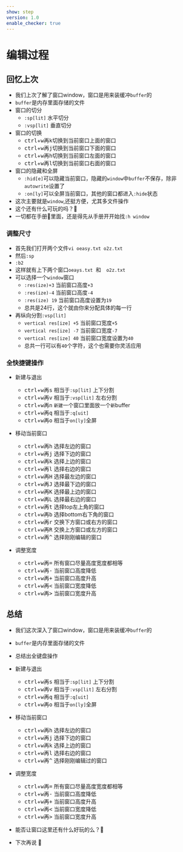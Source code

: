 ```yaml
---
show: step
version: 1.0
enable_checker: true
---
```


# 编辑过程

## 回忆上次

- 我们上次了解了窗口window，窗口是用来装缓冲`buffer`的
- `buffer`是内存里面存储的文件
- 窗口的切分
	- `:sp[lit]` 水平切分
	- `:vsp[lit]` 垂直切分
- 窗口的切换
	- <kbd>ctrl</kbd>+<kbd>w</kbd>再<kbd>k</kbd>切换到当前窗口上面的窗口
	- <kbd>ctrl</kbd>+<kbd>w</kbd>再<kbd>j</kbd>切换到当前窗口下面的窗口
	- <kbd>ctrl</kbd>+<kbd>w</kbd>再<kbd>h</kbd>切换到当前窗口左面的窗口
	- <kbd>ctrl</kbd>+<kbd>w</kbd>再<kbd>l</kbd>切换到当前窗口右面的窗口
- 窗口的隐藏和全屏
	- `:hid[e]`可以隐藏当前窗口，隐藏的`window`中`buffer`不保存，除非`autowrite`设置了
	- `:on[ly]`可以全屏当前窗口，其他的窗口都进入`:hide`状态
- 这次主要就是`window`,还挺方便，尤其多文件操作
- 这个还有什么可玩的吗？🤔
- 一切都在手册📕里面，还是得先从手册开开始找`:h window`

### 调整尺寸

- 首先我们打开两个文件`vi oeasy.txt o2z.txt`
- 然后`:sp`
- `:b2`
- 这样就有上下两个窗口`oeays.txt`  和　`o2z.txt`
- 可以选择一个`window`窗口
	- `:res(ize)+3` 当前窗口高度`+3`
	- `:res(ize)-4` 当前窗口高度`-4`
	- `:res(ize) 19` 当前窗口高度设置为`19`
	- 总共是24行，这个就由你来分配具体的每一行
- 再纵向分割`:vsp[lit]`
	- `vertical res[ize] +5` 当前窗口宽度`+5`
	- `vertical res[ize] -7` 当前窗口宽度`-7`
	- `vertical res[ize] 40` 当前窗口宽度设置为`40`
	- 总共一行可以有`40`个字符，这个也需要你灵活应用

### 全快捷键操作
- 新建与退出
	- <kbd>ctrl</kbd>+<kbd>w</kbd>再<kbd>s</kbd>  相当于`:sp[lit]` 上下分割
	- <kbd>ctrl</kbd>+<kbd>w</kbd>再<kbd>v</kbd>  相当于`:vsp[lit]` 左右分割
	- <kbd>ctrl</kbd>+<kbd>w</kbd>再<kbd>n</kbd>  `新建`一个窗口里面放一个`新`buffer
	- <kbd>ctrl</kbd>+<kbd>w</kbd>再<kbd>q</kbd>  相当于`:q[uit]`
	- <kbd>ctrl</kbd>+<kbd>w</kbd>再<kbd>o</kbd>  相当于`on[ly]`全屏

- 移动当前窗口
	- <kbd>ctrl</kbd>+<kbd>w</kbd>再<kbd>h</kbd>  选择左边的窗口
	- <kbd>ctrl</kbd>+<kbd>w</kbd>再<kbd>j</kbd>  选择下边的窗口
	- <kbd>ctrl</kbd>+<kbd>w</kbd>再<kbd>k</kbd>  选择上边的窗口
	- <kbd>ctrl</kbd>+<kbd>w</kbd>再<kbd>l</kbd>  选择右边的窗口  
	- <kbd>ctrl</kbd>+<kbd>w</kbd>再<kbd>H</kbd>  选择最左边的窗口
	- <kbd>ctrl</kbd>+<kbd>w</kbd>再<kbd>J</kbd>  选择最下边的窗口
	- <kbd>ctrl</kbd>+<kbd>w</kbd>再<kbd>K</kbd>  选择最上边的窗口
	- <kbd>ctrl</kbd>+<kbd>w</kbd>再<kbd>L</kbd>  选择最右边的窗口  
	- <kbd>ctrl</kbd>+<kbd>w</kbd>再<kbd>t</kbd>  选择top左上角的窗口  
	- <kbd>ctrl</kbd>+<kbd>w</kbd>再<kbd>b</kbd>  选择bottom右下角的窗口
	- <kbd>ctrl</kbd>+<kbd>w</kbd>再<kbd>r</kbd>  交换下方窗口或右方的窗口
	- <kbd>ctrl</kbd>+<kbd>w</kbd>再<kbd>R</kbd>  交换上方窗口或左方的窗口
	- <kbd>ctrl</kbd>+<kbd>w</kbd>再<kbd>^</kbd>  选择刚刚编辑的窗口  
- 调整宽度
	- <kbd>ctrl</kbd>+<kbd>w</kbd>再<kbd>=</kbd>  所有窗口尽量高度宽度都相等
	- <kbd>ctrl</kbd>+<kbd>w</kbd>再<kbd>-</kbd> 当前窗口高度降低
	- <kbd>ctrl</kbd>+<kbd>w</kbd>再<kbd>+</kbd> 当前窗口高度升高
	- <kbd>ctrl</kbd>+<kbd>w</kbd>再<kbd><</kbd> 当前窗口宽度降低
	- <kbd>ctrl</kbd>+<kbd>w</kbd>再<kbd>></kbd> 当前窗口宽度升高

## 总结

- 我们这次深入了窗口window，窗口是用来装缓冲`buffer`的
- `buffer`是内存里面存储的文件
- 总结出全键盘操作

- 新建与退出
	- <kbd>ctrl</kbd>+<kbd>w</kbd>再<kbd>s</kbd>  相当于`:sp[lit]` 上下分割
	- <kbd>ctrl</kbd>+<kbd>w</kbd>再<kbd>v</kbd>  相当于`:vsp[lit]` 左右分割
	- <kbd>ctrl</kbd>+<kbd>w</kbd>再<kbd>q</kbd>  相当于`:q[uit]`
	- <kbd>ctrl</kbd>+<kbd>w</kbd>再<kbd>o</kbd>  相当于`on[ly]`全屏
- 移动当前窗口
	- <kbd>ctrl</kbd>+<kbd>w</kbd>再<kbd>h</kbd>  选择左边的窗口
	- <kbd>ctrl</kbd>+<kbd>w</kbd>再<kbd>j</kbd>  选择下边的窗口
	- <kbd>ctrl</kbd>+<kbd>w</kbd>再<kbd>k</kbd>  选择上边的窗口
	- <kbd>ctrl</kbd>+<kbd>w</kbd>再<kbd>l</kbd>  选择右边的窗口  
	- <kbd>ctrl</kbd>+<kbd>w</kbd>再<kbd>^</kbd>  选择刚刚编辑过的窗口
- 调整宽度
	- <kbd>ctrl</kbd>+<kbd>w</kbd>再<kbd>=</kbd>  所有窗口尽量高度宽度都相等
	- <kbd>ctrl</kbd>+<kbd>w</kbd>再<kbd>-</kbd> 当前窗口高度降低
	- <kbd>ctrl</kbd>+<kbd>w</kbd>再<kbd>+</kbd> 当前窗口高度升高
	- <kbd>ctrl</kbd>+<kbd>w</kbd>再<kbd><</kbd> 当前窗口宽度降低
	- <kbd>ctrl</kbd>+<kbd>w</kbd>再<kbd>></kbd> 当前窗口宽度升高
- 能否让窗口这里还有什么好玩的么？🤔
- 下次再说 👋






